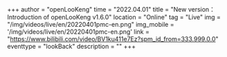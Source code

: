 ﻿+++
author = "openLooKeng"
time = "2022.04.01" 
title = "New version：Introduction of openLooKeng v1.6.0" 
location = "Online" 
tag = "Live"
img = "/img/videos/live/en/20220401pmc-en.png" 
img_mobile = '/img/videos/live/en/20220401pmc-en.png'
link = "https://www.bilibili.com/video/BV1ku411e7Ez?spm_id_from=333.999.0.0"
eventtype = "lookBack"
description = ""
+++

